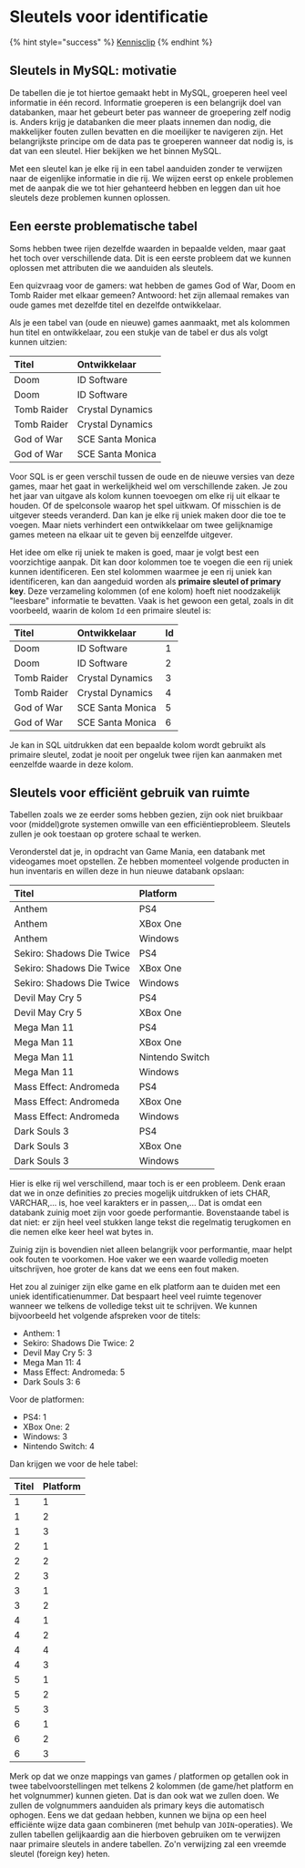 # Sleutels voor identificatie

{% hint style="success" %}
[Kennisclip](https://youtu.be/As96me65U7A)
{% endhint %}

## Sleutels in MySQL: motivatie

De tabellen die je tot hiertoe gemaakt hebt in MySQL, groeperen heel veel informatie in één record. Informatie groeperen is een belangrijk doel van databanken, maar het gebeurt beter pas wanneer de groepering zelf nodig is. Anders krijg je databanken die meer plaats innemen dan nodig, die makkelijker fouten zullen bevatten en die moeilijker te navigeren zijn. Het belangrijkste principe om de data pas te groeperen wanneer dat nodig is, is dat van een sleutel. Hier bekijken we het binnen MySQL.

Met een sleutel kan je elke rij in een tabel aanduiden zonder te verwijzen naar de eigenlijke informatie in die rij. We wijzen eerst op enkele problemen met de aanpak die we tot hier gehanteerd hebben en leggen dan uit hoe sleutels deze problemen kunnen oplossen.

## Een eerste problematische tabel

Soms hebben twee rijen dezelfde waarden in bepaalde velden, maar gaat het toch over verschillende data. Dit is een eerste probleem dat we kunnen oplossen met attributen die we aanduiden als sleutels.

Een quizvraag voor de gamers: wat hebben de games God of War, Doom en Tomb Raider met elkaar gemeen? Antwoord: het zijn allemaal remakes van oude games met dezelfde titel en dezelfde ontwikkelaar.

Als je een tabel van \(oude en nieuwe\) games aanmaakt, met als kolommen hun titel en ontwikkelaar, zou een stukje van de tabel er dus als volgt kunnen uitzien:

| Titel | Ontwikkelaar |
| :--- | :--- |
| Doom | ID Software |
| Doom | ID Software |
| Tomb Raider | Crystal Dynamics |
| Tomb Raider | Crystal Dynamics |
| God of War | SCE Santa Monica |
| God of War | SCE Santa Monica |

Voor SQL is er geen verschil tussen de oude en de nieuwe versies van deze games, maar het gaat in werkelijkheid wel om verschillende zaken. Je zou het jaar van uitgave als kolom kunnen toevoegen om elke rij uit elkaar te houden. Of de spelconsole waarop het spel uitkwam. Of misschien is de uitgever steeds veranderd. Dan kan je elke rij uniek maken door die toe te voegen. Maar niets verhindert een ontwikkelaar om twee gelijknamige games meteen na elkaar uit te geven bij eenzelfde uitgever.

Het idee om elke rij uniek te maken is goed, maar je volgt best een voorzichtige aanpak. Dit kan door kolommen toe te voegen die een rij uniek kunnen identificeren. Een stel kolommen waarmee je een rij uniek kan identificeren, kan dan aangeduid worden als **primaire sleutel of primary key**. Deze verzameling kolommen \(of ene kolom\) hoeft niet noodzakelijk "leesbare" informatie te bevatten. Vaak is het gewoon een getal, zoals in dit voorbeeld, waarin de kolom `Id` een primaire sleutel is:

| Titel | Ontwikkelaar | Id |
| :--- | :--- | :--- |
| Doom | ID Software | 1 |
| Doom | ID Software | 2 |
| Tomb Raider | Crystal Dynamics | 3 |
| Tomb Raider | Crystal Dynamics | 4 |
| God of War | SCE Santa Monica | 5 |
| God of War | SCE Santa Monica | 6 |

Je kan in SQL uitdrukken dat een bepaalde kolom wordt gebruikt als primaire sleutel, zodat je nooit per ongeluk twee rijen kan aanmaken met eenzelfde waarde in deze kolom.

## Sleutels voor efficiënt gebruik van ruimte

Tabellen zoals we ze eerder soms hebben gezien, zijn ook niet bruikbaar voor \(middel\)grote systemen omwille van een efficiëntieprobleem. Sleutels zullen je ook toestaan op grotere schaal te werken.

Veronderstel dat je, in opdracht van Game Mania, een databank met videogames moet opstellen. Ze hebben momenteel volgende producten in hun inventaris en willen deze in hun nieuwe databank opslaan:

| Titel | Platform |
| :--- | :--- |
| Anthem | PS4 |
| Anthem | XBox One |
| Anthem | Windows |
| Sekiro: Shadows Die Twice | PS4 |
| Sekiro: Shadows Die Twice | XBox One |
| Sekiro: Shadows Die Twice | Windows |
| Devil May Cry 5 | PS4 |
| Devil May Cry 5 | XBox One |
| Mega Man 11 | PS4 |
| Mega Man 11 | XBox One |
| Mega Man 11 | Nintendo Switch |
| Mega Man 11 | Windows |
| Mass Effect: Andromeda | PS4 |
| Mass Effect: Andromeda | XBox One |
| Mass Effect: Andromeda | Windows |
| Dark Souls 3 | PS4 |
| Dark Souls 3 | XBox One |
| Dark Souls 3 | Windows |

Hier is elke rij wel verschillend, maar toch is er een probleem. Denk eraan dat we in onze definities zo precies mogelijk uitdrukken of iets CHAR, VARCHAR,... is, hoe veel karakters er in passen,... Dat is omdat een databank zuinig moet zijn voor goede performantie. Bovenstaande tabel is dat niet: er zijn heel veel stukken lange tekst die regelmatig terugkomen en die nemen elke keer heel wat bytes in.

Zuinig zijn is bovendien niet alleen belangrijk voor performantie, maar helpt ook fouten te voorkomen. Hoe vaker we een waarde volledig moeten uitschrijven, hoe groter de kans dat we eens een fout maken.

Het zou al zuiniger zijn elke game en elk platform aan te duiden met een uniek identificatienummer. Dat bespaart heel veel ruimte tegenover wanneer we telkens de volledige tekst uit te schrijven. We kunnen bijvoorbeeld het volgende afspreken voor de titels:

* Anthem: 1
* Sekiro: Shadows Die Twice: 2
* Devil May Cry 5: 3
* Mega Man 11: 4
* Mass Effect: Andromeda: 5
* Dark Souls 3: 6

Voor de platformen:

* PS4: 1
* XBox One: 2
* Windows: 3
* Nintendo Switch: 4

Dan krijgen we voor de hele tabel:

| Titel | Platform |
| :--- | :--- |
| 1 | 1 |
| 1 | 2 |
| 1 | 3 |
| 2 | 1 |
| 2 | 2 |
| 2 | 3 |
| 3 | 1 |
| 3 | 2 |
| 4 | 1 |
| 4 | 2 |
| 4 | 4 |
| 4 | 3 |
| 5 | 1 |
| 5 | 2 |
| 5 | 3 |
| 6 | 1 |
| 6 | 2 |
| 6 | 3 |

Merk op dat we onze mappings van games / platformen op getallen ook in twee tabelvoorstellingen met telkens 2 kolommen \(de game/het platform en het volgnummer\) kunnen gieten. Dat is dan ook wat we zullen doen. We zullen de volgnummers aanduiden als primary keys die automatisch ophogen. Eens we dat gedaan hebben, kunnen we bijna op een heel efficiënte wijze data gaan combineren \(met behulp van `JOIN`-operaties\). We zullen tabellen gelijkaardig aan die hierboven gebruiken om te verwijzen naar primaire sleutels in andere tabellen. Zo'n verwijzing zal een vreemde sleutel \(foreign key\) heten.

